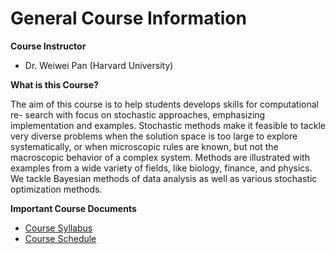 # General Course Information

**Course Instructor**

- Dr. Weiwei Pan (Harvard University) 

**What is this Course?**

The aim of this course is to help students develops skills for computational re- search with focus on stochastic approaches, emphasizing implementation and examples. Stochastic methods make it feasible to tackle very diverse problems when the solution space is too large to explore systematically, or when microscopic rules are known, but not the macroscopic behavior of a complex system. Methods are illustrated with examples from a wide variety of fields, like biology, finance, and physics. We tackle Bayesian methods of data analysis as well as various stochastic optimization methods. 

**Important Course Documents**

- [Course Syllabus](./syllabus.html)
- [Course Schedule](./schedule.html)

